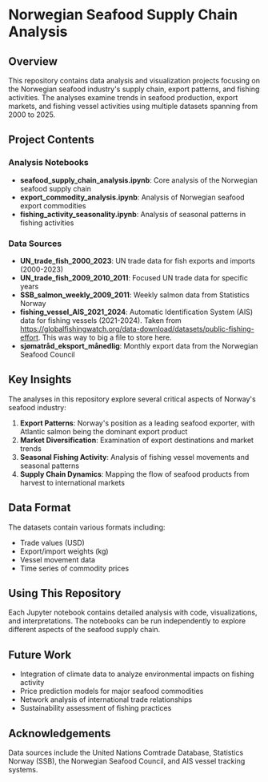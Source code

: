 # Norwegian Seafood Supply Chain Analysis

## Overview
This repository contains data analysis and visualization projects focusing on the Norwegian seafood industry's supply chain, export patterns, and fishing activities. The analyses examine trends in seafood production, export markets, and fishing vessel activities using multiple datasets spanning from 2000 to 2025.

## Project Contents

### Analysis Notebooks
- **seafood_supply_chain_analysis.ipynb**: Core analysis of the Norwegian seafood supply chain
- **export_commodity_analysis.ipynb**: Analysis of Norwegian seafood export commodities
- **fishing_activity_seasonality.ipynb**: Analysis of seasonal patterns in fishing activities

### Data Sources
- **UN_trade_fish_2000_2023**: UN trade data for fish exports and imports (2000-2023)
- **UN_trade_fish_2009_2010_2011**: Focused UN trade data for specific years
- **SSB_salmon_weekly_2009_2011**: Weekly salmon data from Statistics Norway
- **fishing_vessel_AIS_2021_2024**: Automatic Identification System (AIS) data for fishing vessels (2021-2024). Taken from https://globalfishingwatch.org/data-download/datasets/public-fishing-effort. This was way to big a file to store here.
- **sjømatråd_eksport_månedlig**: Monthly export data from the Norwegian Seafood Council

## Key Insights
The analyses in this repository explore several critical aspects of Norway's seafood industry:

1. **Export Patterns**: Norway's position as a leading seafood exporter, with Atlantic salmon being the dominant export product
2. **Market Diversification**: Examination of export destinations and market trends
3. **Seasonal Fishing Activity**: Analysis of fishing vessel movements and seasonal patterns
4. **Supply Chain Dynamics**: Mapping the flow of seafood products from harvest to international markets

## Data Format
The datasets contain various formats including:
- Trade values (USD)
- Export/import weights (kg)
- Vessel movement data
- Time series of commodity prices

## Using This Repository
Each Jupyter notebook contains detailed analysis with code, visualizations, and interpretations. The notebooks can be run independently to explore different aspects of the seafood supply chain.

## Future Work
- Integration of climate data to analyze environmental impacts on fishing activity
- Price prediction models for major seafood commodities
- Network analysis of international trade relationships
- Sustainability assessment of fishing practices

## Acknowledgements
Data sources include the United Nations Comtrade Database, Statistics Norway (SSB), the Norwegian Seafood Council, and AIS vessel tracking systems.
